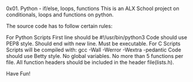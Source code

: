 0x01. Python - if/else, loops, functions
This is an ALX School project on conditionals, loops and functions on python.

The source code has to follow certain rules:

For Python Scripts
First line should be
#!/usr/bin/python3
Code should use PEP8 style.
Should end with new line.
Must be executable.
For C Scripts
Scripts will be compiled with:
gcc -Wall -Werror -Wextra -pedantic
Code should use Betty style.
No global variables.
No more than 5 functions per file.
All function headers should be included in the header file(lists.h).

Have Fun!
